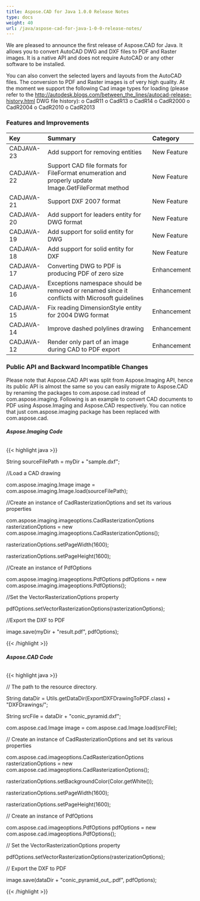 ```yaml
---
title: Aspose.CAD for Java 1.0.0 Release Notes
type: docs
weight: 40
url: /java/aspose-cad-for-java-1-0-0-release-notes/
---
```


We are pleased to announce the first release of Aspose.CAD for Java. It allows you to convert AutoCAD DWG and DXF files to PDF and Raster images. It is a native API and does not require AutoCAD or any other software to be installed.

You can also convert the selected layers and layouts from the AutoCAD files. The conversion to PDF and Raster images is of very high quality. At the moment we support the following Cad image types for loading (please refer to the <http://autodesk.blogs.com/between_the_lines/autocad-release-history.html> DWG file history):
o CadR11
o CadR13
o CadR14
o CadR2000
o CadR2004
o CadR2010
o CadR2013
### **Features and Improvements**

|**Key** |**Summary** |**Category** |
| :- | :- | :- |
|CADJAVA-23 |Add support for removing entities |New Feature |
|CADJAVA-22 |Support CAD file formats for FileFormat enumeration and properly update Image.GetFileFormat method |New Feature |
|CADJAVA-21 |Support DXF 2007 format |New Feature |
|CADJAVA-20 |Add support for leaders entity for DWG format |New Feature |
|CADJAVA-19 |Add support for solid entity for DWG |New Feature |
|CADJAVA-18 |Add support for solid entity for DXF |New Feature |
|CADJAVA-17 |Converting DWG to PDF is producing PDF of zero size |Enhancement |
|CADJAVA-16 |Exceptions namespace should be removed or renamed since it conflicts with Microsoft guidelines |Enhancement |
|CADJAVA-15 |Fix reading DimensionStyle entity for 2004 DWG format |Enhancement |
|CADJAVA-14 |Improve dashed polylines drawing |Enhancement |
|CADJAVA-12 |Render only part of an image during CAD to PDF export |Enhancement |
### **Public API and Backward Incompatible Changes**
Please note that Aspose.CAD API was split from Aspose.Imaging API, hence its public API is almost the same so you can easily migrate to Aspose.CAD by renaming the packages to com.aspose.cad instead of com.aspose.imaging. Following is an example to convert CAD documents to PDF using Aspose.Imaging and Aspose.CAD respectively. You can notice that just com.aspose.imaging package has been replaced with com.aspose.cad.
###### **Aspose.Imaging Code**
{{< highlight java >}}

 String sourceFilePath = myDir + "sample.dxf";

//Load a CAD drawing

com.aspose.imaging.Image image = com.aspose.imaging.Image.load(sourceFilePath);

//Create an instance of CadRasterizationOptions and set its various properties

com.aspose.imaging.imageoptions.CadRasterizationOptions rasterizationOptions = new com.aspose.imaging.imageoptions.CadRasterizationOptions();

rasterizationOptions.setPageWidth(1600);

rasterizationOptions.setPageHeight(1600);

//Create an instance of PdfOptions

com.aspose.imaging.imageoptions.PdfOptions pdfOptions = new com.aspose.imaging.imageoptions.PdfOptions();

//Set the VectorRasterizationOptions property

pdfOptions.setVectorRasterizationOptions(rasterizationOptions);

//Export the DXF to PDF

image.save(myDir + "result.pdf", pdfOptions);

{{< /highlight >}}
###### **Aspose.CAD Code**
{{< highlight java >}}

  // The path to the resource directory. 

 String dataDir = Utils.getDataDir(ExportDXFDrawingToPDF.class) + "DXFDrawings/"; 

 String srcFile = dataDir + "conic_pyramid.dxf"; 



 com.aspose.cad.Image image = com.aspose.cad.Image.load(srcFile); 



 // Create an instance of CadRasterizationOptions and set its various properties 

 com.aspose.cad.imageoptions.CadRasterizationOptions rasterizationOptions = new com.aspose.cad.imageoptions.CadRasterizationOptions(); 

 rasterizationOptions.setBackgroundColor(Color.getWhite()); 

 rasterizationOptions.setPageWidth(1600); 

 rasterizationOptions.setPageHeight(1600); 



 // Create an instance of PdfOptions 

 com.aspose.cad.imageoptions.PdfOptions pdfOptions = new com.aspose.cad.imageoptions.PdfOptions(); 

 // Set the VectorRasterizationOptions property 

 pdfOptions.setVectorRasterizationOptions(rasterizationOptions); 



 // Export the DXF to PDF 

 image.save(dataDir + "conic_pyramid_out_.pdf", pdfOptions); 


{{< /highlight >}}
